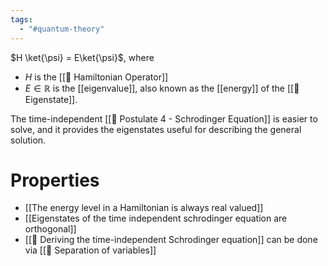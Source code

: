 ```yaml
---
tags:
  - "#quantum-theory"
---
```

$H \ket{\psi} = E\ket{\psi}$, where
- $H$ is the [[📘 Hamiltonian Operator]]
- $E \in \mathbb{R}$ is the [[eigenvalue]], also known as the [[energy]] of the [[📘 Eigenstate]].

The time-independent [[📕 Postulate 4 - Schrodinger Equation]] is easier to solve, and it provides the eigenstates useful for describing the general solution.

# Properties
- [[The energy level in a Hamiltonian is always real valued]]
- [[Eigenstates of the time independent schrodinger equation are orthogonal]]
- [[📗 Deriving the time-independent Schrodinger equation]] can be done via [[📙 Separation of variables]]